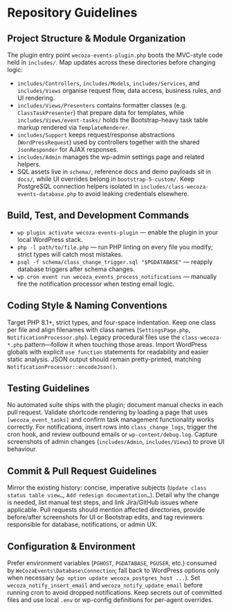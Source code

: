 # Repository Guidelines

## Project Structure & Module Organization
The plugin entry point `wecoza-events-plugin.php` boots the MVC-style code held in `includes/`. Map updates across these directories before changing logic:
- `includes/Controllers`, `includes/Models`, `includes/Services`, and `includes/Views` organise request flow, data access, business rules, and UI rendering.
- `includes/Views/Presenters` contains formatter classes (e.g. `ClassTaskPresenter`) that prepare data for templates, while `includes/Views/event-tasks/` holds the Bootstrap-heavy task table markup rendered via `TemplateRenderer`.
- `includes/Support` keeps request/response abstractions (`WordPressRequest`) used by controllers together with the shared `JsonResponder` for AJAX responses.
- `includes/Admin` manages the wp-admin settings page and related helpers.
- SQL assets live in `schema/`, reference docs and demo payloads sit in `docs/`, while UI overrides belong in `bootstrap-5-custom/`.
Keep PostgreSQL connection helpers isolated in `includes/class-wecoza-events-database.php` to avoid leaking credentials elsewhere.

## Build, Test, and Development Commands
- `wp plugin activate wecoza-events-plugin` — enable the plugin in your local WordPress stack.
- `php -l path/to/file.php` — run PHP linting on every file you modify; strict types will catch most mistakes.
- `psql -f schema/class_change_trigger.sql "$PGDATABASE"` — reapply database triggers after schema changes.
- `wp cron event run wecoza_events_process_notifications` — manually fire the notification processor when testing email logic.

## Coding Style & Naming Conventions
Target PHP 8.1+, strict types, and four-space indentation. Keep one class per file and align filenames with class names (`SettingsPage.php`, `NotificationProcessor.php`). Legacy procedural files use the `class-wecoza-*.php` pattern—follow it when touching those areas. Import WordPress globals with explicit `use function` statements for readability and easier static analysis. JSON output should remain pretty-printed, matching `NotificationProcessor::encodeJson()`.

## Testing Guidelines
No automated suite ships with the plugin; document manual checks in each pull request. Validate shortcode rendering by loading a page that uses `[wecoza_event_tasks]` and confirm task management functionality works correctly. For notifications, insert rows into `class_change_logs`, trigger the cron hook, and review outbound emails or `wp-content/debug.log`. Capture screenshots of admin changes (`includes/Admin`, `includes/Views`) to prove UI behaviour.

## Commit & Pull Request Guidelines
Mirror the existing history: concise, imperative subjects (`Update class status table view…`, `Add redesign documentation…`). Detail why the change is needed, list manual test steps, and link Jira/GitHub issues where applicable. Pull requests should mention affected directories, provide before/after screenshots for UI or Bootstrap edits, and tag reviewers responsible for database, notifications, or admin UX.

## Configuration & Environment
Prefer environment variables (`PGHOST`, `PGDATABASE`, `PGUSER`, etc.) consumed by `WeCozaEvents\Database\Connection`; fall back to WordPress options only when necessary (`wp option update wecoza_postgres_host ...`). Set `wecoza_notify_insert_email` and `wecoza_notify_update_email` before running cron to avoid dropped notifications. Keep secrets out of committed files and use local `.env` or wp-config definitions for per-agent overrides.
